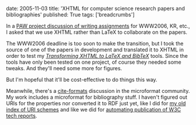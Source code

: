 date: 2005-11-03
title: 'XHTML for computer science research papers and bibliographies'
published: True
tags: ['breadcrumbs']

In a <a href="http://www.policyawareweb.org/2005/ftf2/10-28-paw-minutes.html#item08">PAW project discussion of writing assignments</a> for WWW2006, KR, etc., I asked that we use XHTML rather than LaTeX to collaborate on the papers.

The WWW2006 deadline is too soon to make the transition, but I took the source of one of the papers in development and translated it to XHTML in order to test my <cite><a href="http://www.w3.org/2004/04/xhlt91/">Transforming XHTML to LaTeX and BibTeX</a></cite> tools. Since the tools have only been tested on one project, of course they needed some tweaks. And they'll need some more for figures.

But I'm hopeful that it'll be cost-effective to do things this way.

Meanwhile, there's a <a href="http://www.microformats.org/wiki/cite-formats">cite-formats</a> discussion in the microformat community. My work includes a microformat for bibliography stuff. I haven't figured out URIs for the properties nor converted it to RDF just yet, like I did for <a href="http://www.w3.org/Addressing/schemes">my old index of URI schemes</a> and like we did for <a href="http://www.w3.org/2002/01/tr-automation/">automating publication of W3C tech reports</a>.
